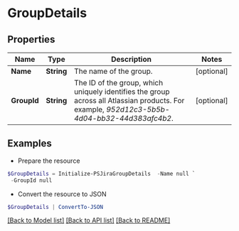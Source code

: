# GroupDetails
## Properties

Name | Type | Description | Notes
------------ | ------------- | ------------- | -------------
**Name** | **String** | The name of the group. | [optional] 
**GroupId** | **String** | The ID of the group, which uniquely identifies the group across all Atlassian products. For example, *952d12c3-5b5b-4d04-bb32-44d383afc4b2*. | [optional] 

## Examples

- Prepare the resource
```powershell
$GroupDetails = Initialize-PSJiraGroupDetails  -Name null `
 -GroupId null
```

- Convert the resource to JSON
```powershell
$GroupDetails | ConvertTo-JSON
```

[[Back to Model list]](../README.md#documentation-for-models) [[Back to API list]](../README.md#documentation-for-api-endpoints) [[Back to README]](../README.md)

